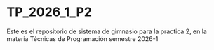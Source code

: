 # TP_2026_1_P2
Este es el repositorio de sistema de gimnasio para la practica 2, en la materia Técnicas de Programación semestre 2026-1
